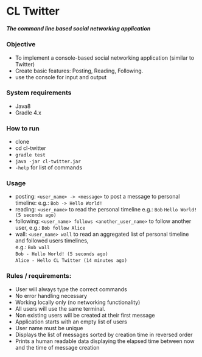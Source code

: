 # CL Twitter
##### The command line based social networking application

### Objective

- To implement a console-based social networking application (similar to Twitter)
- Create basic features: Posting, Reading, Following.
- use the console for input and output

### System requirements

- Java8
- Gradle 4.x

### How to run

- clone
- cd cl-twitter
- `gradle test`
- `java -jar cl-twitter.jar`
- `-help` for list of commands

### Usage

- posting: `<user_name> -> <message>` to post a message to personal timeline: e.g.: `Bob -> Hello World!`
- reading: `<user_name>` to read the personal timeline e.g.: `Bob` `Hello World! (5 seconds ago)`
- following: `<user_name> follows <another_user_name>` to follow another user, e.g.: `Bob follow Alice`
- wall: `<user_name> wall` to read an aggregated list of personal timeline and followed users timelines,   
    e.g.: `Bob wall`   
            `Bob - Hello World! (5 seconds ago)`  
            `Alice - Hello CL Twitter (14 minutes ago)`
            

### Rules / requirements:

- User will always type the correct commands
- No error handling necessary
- Working locally only (no networking functionality)
- All users will use the same terminal.
- Non existing users will be created at their first message
- Application starts with an empty list of users
- User name must be unique
- Displays the list of messages sorted by creation time in reversed order
- Prints a human readable data displaying the elapsed time between now and the time of message creation
